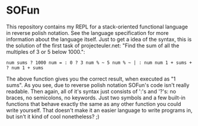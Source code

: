 # SOFun
This repository contains my REPL for a stack-oriented functional language in reverse polish notation. See the language specification for more information about the language itself. 
Just to get a idea of the syntax, this is the solution of the first task of projecteuler.net: "Find the sum of all the multiples of 3 or 5 below 1000.":

    num sums ? 1000 num = : 0 ? 3 num % ~ 5 num % ~ | : num num 1 + sums + ? num 1 + sums
    
The above function gives you the correct result, when executed as "1 sums". 
As you see, due to reverse polish notation SOFun's code isn't really readable. Then again, all of it's syntax just consists of ':'s and '?'s: no braces, no semicolons, no keywords. Just two symbols and a few built-in functions that behave exactly the same as any other function you could write yourself. That doesn't make it an easier language to write programs in, but isn't it kind of cool nonetheless? ;)
